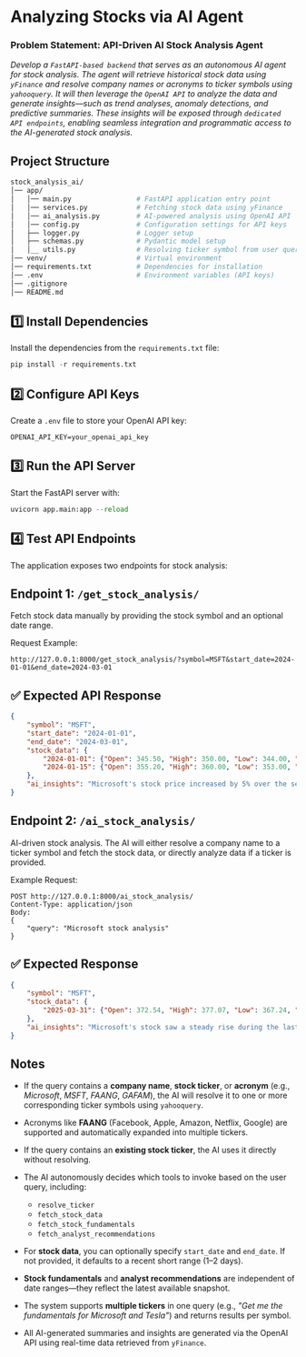 # Analyzing Stocks via AI Agent

### Problem Statement: API-Driven AI Stock Analysis Agent

*Develop a ```FastAPI-based backend``` that serves as an autonomous AI agent for stock analysis. The agent will retrieve historical stock data using ```yFinance``` and resolve company names or acronyms to ticker symbols using ```yahooquery```. It will then leverage the ```OpenAI API``` to analyze the data and generate insights—such as trend analyses, anomaly detections, and predictive summaries. These insights will be exposed through ```dedicated API endpoints```, enabling seamless integration and programmatic access to the AI-generated stock analysis.*

## Project Structure
```bash
stock_analysis_ai/
│── app/
│   │── main.py                # FastAPI application entry point
│   │── services.py            # Fetching stock data using yFinance
│   │── ai_analysis.py         # AI-powered analysis using OpenAI API
│   │── config.py              # Configuration settings for API keys
│   ├── logger.py              # Logger setup
│   ├── schemas.py             # Pydantic model setup
│   │__ utils.py               # Resolving ticker symbol from user query
│── venv/                      # Virtual environment
│── requirements.txt           # Dependencies for installation
│── .env                       # Environment variables (API keys)
│── .gitignore
│── README.md
```

## 1️⃣ Install Dependencies
Install the dependencies from the ```requirements.txt``` file:
```python
pip install -r requirements.txt
```
## 2️⃣ Configure API Keys
Create a ```.env``` file to store your OpenAI API key:
```
OPENAI_API_KEY=your_openai_api_key
```
## 3️⃣ Run the API Server
Start the FastAPI server with:
```python
uvicorn app.main:app --reload
```
## 4️⃣ Test API Endpoints
The application exposes two endpoints for stock analysis:

## Endpoint 1: `/get_stock_analysis/`

Fetch stock data manually by providing the stock symbol and an optional date range.

Request Example:
```
http://127.0.0.1:8000/get_stock_analysis/?symbol=MSFT&start_date=2024-01-01&end_date=2024-03-01
```
## ✅ Expected API Response
```json
{
    "symbol": "MSFT",
    "start_date": "2024-01-01",
    "end_date": "2024-03-01",
    "stock_data": {
        "2024-01-01": {"Open": 345.50, "High": 350.00, "Low": 344.00, "Close": 348.50, "Volume": 2000000},
        "2024-01-15": {"Open": 355.20, "High": 360.00, "Low": 353.00, "Close": 358.10, "Volume": 1800000}
    },
    "ai_insights": "Microsoft's stock price increased by 5% over the selected period, showing a strong uptrend with high volatility. A sharp drop was observed on February 10, likely due to earnings report expectations."
}
```

## Endpoint 2: `/ai_stock_analysis/`
AI-driven stock analysis. The AI will either resolve a company name to a ticker symbol and fetch the stock data, or directly analyze data if a ticker is provided.

Example Request:
```
POST http://127.0.0.1:8000/ai_stock_analysis/
Content-Type: application/json
Body:
{
    "query": "Microsoft stock analysis"
}
```
## ✅ Expected Response
```json
{
    "symbol": "MSFT",
    "stock_data": {
        "2025-03-31": {"Open": 372.54, "High": 377.07, "Low": 367.24, "Close": 375.39, "Volume": 35158100}
    },
    "ai_insights": "Microsoft's stock saw a steady rise during the last two days, indicating strong bullish sentiment in the market."
}
```

## Notes

- If the query contains a **company name**, **stock ticker**, or **acronym** (e.g., *Microsoft*, *MSFT*, *FAANG*, *GAFAM*), the AI will resolve it to one or more corresponding ticker symbols using `yahooquery`.

- Acronyms like **FAANG** (Facebook, Apple, Amazon, Netflix, Google) are supported and automatically expanded into multiple tickers.

- If the query contains an **existing stock ticker**, the AI uses it directly without resolving.

- The AI autonomously decides which tools to invoke based on the user query, including:
  - `resolve_ticker`
  - `fetch_stock_data`
  - `fetch_stock_fundamentals`
  - `fetch_analyst_recommendations`

- For **stock data**, you can optionally specify `start_date` and `end_date`. If not provided, it defaults to a recent short range (1–2 days).

- **Stock fundamentals** and **analyst recommendations** are independent of date ranges—they reflect the latest available snapshot.

- The system supports **multiple tickers** in one query (e.g., *"Get me the fundamentals for Microsoft and Tesla"*) and returns results per symbol.

- All AI-generated summaries and insights are generated via the OpenAI API using real-time data retrieved from `yFinance`.